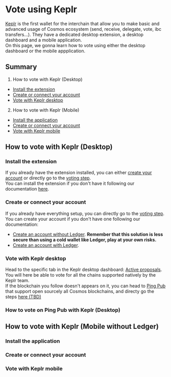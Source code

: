 # Vote using Keplr

[Keplr](https://www.keplr.app/) is the first wallet for the interchain that allow you to make basic and advanced usage of Cosmos ecosystem (send, receive, delegate, vote, ibc transfers...). They have a dedicated desktop extension, a desktop dashboard and a mobile application.  
On this page, we gonna learn how to vote using either the desktop dashboard or the mobile appplication.  

## Summary  
1. How to vote with Keplr (Desktop)
  - [Install the extension]()
  - [Create or connect your account]() 
  - [Vote with Keplr desktop]()

2. How to vote with Keplr (Mobile)
  - [Install the application]()
  - [Create or connect your account]() 
  - [Vote with Keplr mobile]()

## How to vote with Keplr (Desktop)  
### Install the extension  

If you already have the extension installed, you can either [create your account]() or directly go to the [voting step]().  
You can install the extension if you don't have it following our documentation [here](https://github.com/StakeLab-Hub/Documentation/blob/main/Wallets/Keplr/README.md#Install-Keplr).  

### Create or connect your account  

If you already have everything setup, you can directly go to the [voting step]().  
You can create your account if you don't have one following our documentation:  
- [Create an account without Ledger](https://github.com/StakeLab-Hub/Documentation/blob/main/Wallets/Keplr/README.md#Create-your-account-Desktop-without-Ledger).
**Remember that this solution is less secure than using a cold wallet like Ledger, play at your own risks.**  
- [Create an account with Ledger](https://github.com/StakeLab-Hub/Documentation/blob/main/Wallets/Keplr/README.md#Create-your-account-Desktop-with-Ledger).

### Vote with Keplr desktop  

Head to the specific tab in the Keplr desktop dashboard: [Active proposals](https://wallet.keplr.app/?tab=active-proposals).  
You will here be able to vote for all the chains supported natively by the Keplr team.  
If the blockchain you follow doesn't appears on it, you can head to [Ping Pub](https://ping.pub/) that support open sourcely all Cosmos blockchains, and directy go the steps [here (TBD)]()

### How to vote on Ping Pub with Keplr (Desktop)  




## How to vote with Keplr (Mobile without Ledger)  
### Install the application  

### Create or connect your account  

### Vote with Keplr mobile  
